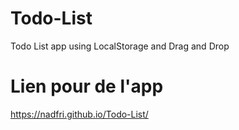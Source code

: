 # Todo-List
Todo List app
using LocalStorage and Drag and Drop

# Lien pour de l'app
https://nadfri.github.io/Todo-List/
